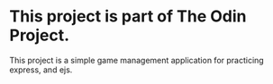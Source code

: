 # This project is part of The Odin Project.

This project is a simple game management application for practicing express, and ejs.